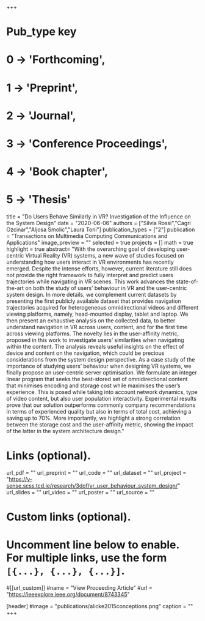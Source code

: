 +++
# Pub_type key
# 0 -> 'Forthcoming',
# 1 -> 'Preprint',
# 2 -> 'Journal',
# 3 -> 'Conference Proceedings',
# 4 -> 'Book chapter',
# 5 -> 'Thesis'

title = "Do Users Behave Similarly in VR? Investigation of the Influence on the System Design"
date = "2020-06-06"
authors = ["Silvia Rossi","Cagri Ozcinar","Aljosa Smolic","Laura Toni"]
publication_types = ["2"]
publication = "Transactions on Multimedia Computing Communications and Applications"
image_preview = ""
selected = true
projects = []
math = true
highlight = true
abstract= "With the overarching goal of developing user-centric Virtual Reality (VR) systems, a new wave of studies focused on understanding how users interact in VR environments has recently emerged. Despite the intense efforts, however, current literature still does not provide the right framework to fully interpret and predict users trajectories while navigating in VR scenes. This work advances the state-of-the-art on both the study of users’ behaviour in VR and the user-centric system design. In more details, we complement current datasets by presenting the first publicly available dataset that provides navigation trajectories acquired for heterogeneous omnidirectional videos and different viewing platforms, namely, head-mounted display, tablet and laptop. We then present an exhaustive analysis on the collected data, to better understand navigation in VR across users, content, and for the first time across viewing platforms. The novelty lies in the user-affinity metric, proposed in this work to investigate users’ similarities when navigating within the content. The analysis reveals useful insights on the effect of device and content on the navigation, which could be precious considerations from the system design perspective. As a case study of the importance of studying users’ behaviour when designing VR systems, we finally propose an user-centric server optimisation. We formulate an integer linear program that seeks the best-stored set of omnidirectional content that minimises encoding and storage cost while maximises the user’s experience. This is posed while taking into account network dynamics, type of video content, but also user population interactivity. Experimental results prove that our solution outperforms commonly company recommendations in terms of experienced quality but also in terms of total cost, achieving a saving up to 70%. More importantly, we highlight a strong correlation between the storage cost and the user-affinity metric, showing the impact of the latter in the system architecture design."

# Links (optional).
url_pdf = ""
url_preprint = ""
url_code = ""
url_dataset = ""
url_project = "https://v-sense.scss.tcd.ie/research/3dof/vr_user_behaviour_system_design/"
url_slides = ""
url_video = ""
url_poster = ""
url_source = ""

# Custom links (optional).
#   Uncomment line below to enable. For multiple links, use the form `[{...}, {...}, {...}]`.
#[[url_custom]]
#name = "View Proceeding Article"
#url = "https://ieeexplore.ieee.org/document/8743345"

[header]
#image = "publications/alicke2015conceptions.png"
caption = ""
+++


